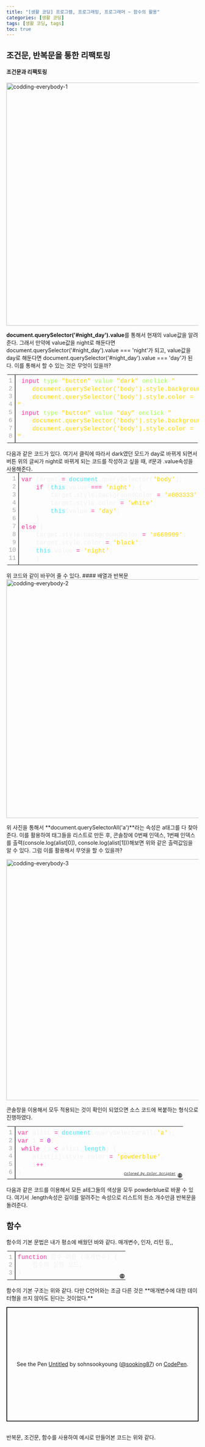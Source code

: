 ```yaml
---
title: "[생활 코딩] 프로그램, 프로그래밍, 프로그래머 ~ 함수의 활용"
categories: [생활 코딩]
tags: [생활 코딩, tags]
toc: true
---
```

## 조건문, 반복문을 통한 리팩토링
#### 조건문과 리팩토링
<img width="637" alt="codding-everybody-1" src="https://user-images.githubusercontent.com/96654391/148689688-2f229283-7e33-435a-be11-db9a4c674142.png">

**document.querySelector('#night_day').value**를 통해서 현재의 value값을 알려준다. 그래서 만약에 value값을 night로 해둔다면 document.querySelector('#night_day').value === 'night'가 되고, value값을 day로 해둔다면 document.querySelector('#night_day').value === 'day'가 된다. 이를 통해서 할 수 있는 것은 무엇이 있을까?

<div class="colorscripter-code" style="color:#f0f0f0;font-family:Consolas, 'Liberation Mono', Menlo, Courier, monospace !important; position:relative !important;overflow:auto"><table class="colorscripter-code-table" style="margin:0;padding:0;border:none;border-radius:4px;" cellspacing="0" cellpadding="0"><tr><td style="padding:6px;border-right:2px solid #4f4f4f"><div style="margin:0;padding:0;word-break:normal;text-align:right;color:#aaa;font-family:Consolas, 'Liberation Mono', Menlo, Courier, monospace !important;line-height:130%"><div style="line-height:130%">1</div><div style="line-height:130%">2</div><div style="line-height:130%">3</div><div style="line-height:130%">4</div><div style="line-height:130%">5</div><div style="line-height:130%">6</div><div style="line-height:130%">7</div><div style="line-height:130%">8</div></div></td><td style="padding:6px 0;text-align:left"><div style="margin:0;padding:0;color:#f0f0f0;font-family:Consolas, 'Liberation Mono', Menlo, Courier, monospace !important;line-height:130%"><div style="padding:0 6px; white-space:pre; line-height:130%"><span style="color:#f0f0f0">&lt;</span><span style="color:#ff3399">input</span>&nbsp;<span style="color:#a8ff58">type</span>=<span style="color:#ffd500">"button"</span><span style="color:#a8ff58"></span>&nbsp;<span style="color:#a8ff58">value</span>=<span style="color:#ffd500">"dark"</span><span style="color:#a8ff58"></span>&nbsp;<span style="color:#a8ff58">onclick</span>=<span style="color:#ffd500">"</span></div><div style="padding:0 6px; white-space:pre; line-height:130%"><span style="color:#ffd500">&nbsp;&nbsp;&nbsp;&nbsp;document.querySelector('body').style.backgroundColor&nbsp;=&nbsp;'#003333';</span></div><div style="padding:0 6px; white-space:pre; line-height:130%"><span style="color:#ffd500">&nbsp;&nbsp;&nbsp;&nbsp;document.querySelector('body').style.color&nbsp;=&nbsp;'white';</span></div><div style="padding:0 6px; white-space:pre; line-height:130%"><span style="color:#ffd500">"</span><span style="color:#a8ff58"></span><span style="color:#f0f0f0">&gt;</span></div><div style="padding:0 6px; white-space:pre; line-height:130%"><span style="color:#f0f0f0">&lt;</span><span style="color:#ff3399">input</span>&nbsp;<span style="color:#a8ff58">type</span>=<span style="color:#ffd500">"button"</span><span style="color:#a8ff58"></span>&nbsp;<span style="color:#a8ff58">value</span>=<span style="color:#ffd500">"day"</span><span style="color:#a8ff58"></span>&nbsp;<span style="color:#a8ff58">onclick</span>=<span style="color:#ffd500">"</span></div><div style="padding:0 6px; white-space:pre; line-height:130%"><span style="color:#ffd500">&nbsp;&nbsp;&nbsp;&nbsp;document.querySelector('body').style.backgroundColor&nbsp;=&nbsp;'#669999';</span></div><div style="padding:0 6px; white-space:pre; line-height:130%"><span style="color:#ffd500">&nbsp;&nbsp;&nbsp;&nbsp;document.querySelector('body').style.color&nbsp;=&nbsp;'black';</span></div><div style="padding:0 6px; white-space:pre; line-height:130%"><span style="color:#ffd500">"</span><span style="color:#a8ff58"></span><span style="color:#f0f0f0">&gt;</span></div></div><div style="text-align:right;margin-top:-13px;margin-right:5px;font-size:9px;font-style:italic"><a href="http://colorscripter.com/info#e" target="_blank" style="color:#4f4f4ftext-decoration:none">Colored by Color Scripter</a></div></td><td style="vertical-align:bottom;padding:0 2px 4px 0"><a href="http://colorscripter.com/info#e" target="_blank" style="text-decoration:none;color:white"><span style="font-size:9px;word-break:normal;background-color:#4f4f4f;color:white;border-radius:10px;padding:1px">cs</span></a></td></tr></table></div><br>
다음과 같은 코드가 있다. 여기서 클릭에 따라서 dark였던 모드가 day로 바뀌게 되면서 버튼 위의 글씨가 night로 바뀌게 되는 코드를 작성하고 싶을 때, if문과 .value속성을 사용해준다.
<div class="colorscripter-code" style="color:#f0f0f0;font-family:Consolas, 'Liberation Mono', Menlo, Courier, monospace !important; position:relative !important;overflow:auto"><table class="colorscripter-code-table" style="margin:0;padding:0;border:none;border-radius:4px;" cellspacing="0" cellpadding="0"><tr><td style="padding:6px;border-right:2px solid #4f4f4f"><div style="margin:0;padding:0;word-break:normal;text-align:right;color:#aaa;font-family:Consolas, 'Liberation Mono', Menlo, Courier, monospace !important;line-height:130%"><div style="line-height:130%">1</div><div style="line-height:130%">2</div><div style="line-height:130%">3</div><div style="line-height:130%">4</div><div style="line-height:130%">5</div><div style="line-height:130%">6</div><div style="line-height:130%">7</div><div style="line-height:130%">8</div><div style="line-height:130%">9</div><div style="line-height:130%">10</div><div style="line-height:130%">11</div></div></td><td style="padding:6px 0;text-align:left"><div style="margin:0;padding:0;color:#f0f0f0;font-family:Consolas, 'Liberation Mono', Menlo, Courier, monospace !important;line-height:130%"><div style="padding:0 6px; white-space:pre; line-height:130%"><span style="color:#ff3399">var</span>&nbsp;target&nbsp;<span style="color:#aaffaa"></span><span style="color:#ff3399">=</span>&nbsp;<span style="color:#4be6fa">document</span>.querySelector(<span style="color:#ffd500">'body'</span>);</div><div style="padding:0 6px; white-space:pre; line-height:130%">&nbsp;&nbsp;&nbsp;&nbsp;<span style="color:#ff3399">if</span>&nbsp;(<span style="color:#4be6fa">this</span>.value&nbsp;<span style="color:#aaffaa"></span><span style="color:#ff3399">=</span><span style="color:#aaffaa"></span><span style="color:#ff3399">=</span><span style="color:#aaffaa"></span><span style="color:#ff3399">=</span>&nbsp;<span style="color:#ffd500">'night'</span>)&nbsp;{&nbsp;&nbsp;&nbsp;&nbsp;&nbsp;&nbsp;&nbsp;&nbsp;&nbsp;&nbsp;&nbsp;&nbsp;&nbsp;&nbsp;&nbsp;&nbsp;&nbsp;&nbsp;&nbsp;<span style="color:#999999">//만약에&nbsp;this.value가&nbsp;night라면</span></div><div style="padding:0 6px; white-space:pre; line-height:130%">&nbsp;&nbsp;&nbsp;&nbsp;&nbsp;&nbsp;&nbsp;&nbsp;target.style.backgroundColor&nbsp;<span style="color:#aaffaa"></span><span style="color:#ff3399">=</span>&nbsp;<span style="color:#ffd500">'#003333'</span>;</div><div style="padding:0 6px; white-space:pre; line-height:130%">&nbsp;&nbsp;&nbsp;&nbsp;&nbsp;&nbsp;&nbsp;&nbsp;target.style.color&nbsp;<span style="color:#aaffaa"></span><span style="color:#ff3399">=</span>&nbsp;<span style="color:#ffd500">'white'</span>;</div><div style="padding:0 6px; white-space:pre; line-height:130%">&nbsp;&nbsp;&nbsp;&nbsp;&nbsp;&nbsp;&nbsp;&nbsp;<span style="color:#4be6fa">this</span>.value&nbsp;<span style="color:#aaffaa"></span><span style="color:#ff3399">=</span>&nbsp;<span style="color:#ffd500">'day'</span>;&nbsp;&nbsp;&nbsp;&nbsp;&nbsp;&nbsp;&nbsp;&nbsp;&nbsp;&nbsp;&nbsp;&nbsp;&nbsp;&nbsp;&nbsp;&nbsp;&nbsp;&nbsp;&nbsp;&nbsp;&nbsp;&nbsp;&nbsp;&nbsp;&nbsp;<span style="color:#999999">//value값을&nbsp;day로&nbsp;바꾼다.&nbsp;</span></div><div style="padding:0 6px; white-space:pre; line-height:130%">&nbsp;&nbsp;&nbsp;&nbsp;}</div><div style="padding:0 6px; white-space:pre; line-height:130%"><span style="color:#ff3399">else</span>&nbsp;{&nbsp;&nbsp;&nbsp;&nbsp;&nbsp;&nbsp;&nbsp;&nbsp;&nbsp;&nbsp;&nbsp;&nbsp;&nbsp;&nbsp;&nbsp;&nbsp;&nbsp;&nbsp;&nbsp;&nbsp;&nbsp;&nbsp;&nbsp;&nbsp;&nbsp;&nbsp;&nbsp;&nbsp;&nbsp;&nbsp;&nbsp;&nbsp;&nbsp;&nbsp;&nbsp;&nbsp;&nbsp;&nbsp;&nbsp;&nbsp;&nbsp;&nbsp;&nbsp;&nbsp;&nbsp;&nbsp;<span style="color:#999999">//그렇지&nbsp;않다면&nbsp;(만약에&nbsp;this.value값이&nbsp;day라면)</span></div><div style="padding:0 6px; white-space:pre; line-height:130%">&nbsp;&nbsp;&nbsp;&nbsp;target.style.backgroundColor&nbsp;<span style="color:#aaffaa"></span><span style="color:#ff3399">=</span>&nbsp;<span style="color:#ffd500">'#669999'</span>;</div><div style="padding:0 6px; white-space:pre; line-height:130%">&nbsp;&nbsp;&nbsp;&nbsp;target.style.color&nbsp;<span style="color:#aaffaa"></span><span style="color:#ff3399">=</span>&nbsp;<span style="color:#ffd500">'black'</span>;</div><div style="padding:0 6px; white-space:pre; line-height:130%">&nbsp;&nbsp;&nbsp;&nbsp;<span style="color:#4be6fa">this</span>.value&nbsp;<span style="color:#aaffaa"></span><span style="color:#ff3399">=</span>&nbsp;<span style="color:#ffd500">'night'</span>;&nbsp;&nbsp;&nbsp;&nbsp;&nbsp;&nbsp;&nbsp;&nbsp;&nbsp;&nbsp;&nbsp;&nbsp;&nbsp;&nbsp;&nbsp;&nbsp;&nbsp;&nbsp;&nbsp;&nbsp;&nbsp;&nbsp;&nbsp;&nbsp;&nbsp;&nbsp;&nbsp;<span style="color:#999999">//this.value값을&nbsp;night로&nbsp;바꾼다.&nbsp;</span></div><div style="padding:0 6px; white-space:pre; line-height:130%">&nbsp;&nbsp;&nbsp;&nbsp;}</div></div><div style="text-align:right;margin-top:-13px;margin-right:5px;font-size:9px;font-style:italic"><a href="http://colorscripter.com/info#e" target="_blank" style="color:#4f4f4ftext-decoration:none">Colored by Color Scripter</a></div></td><td style="vertical-align:bottom;padding:0 2px 4px 0"><a href="http://colorscripter.com/info#e" target="_blank" style="text-decoration:none;color:white"><span style="font-size:9px;word-break:normal;background-color:#4f4f4f;color:white;border-radius:10px;padding:1px">cs</span></a></td></tr></table></div><br>
위 코드와 같이 바꾸어 줄 수 있다.
#### 배열과 반복문
<img width="626" alt="codding-everybody-2" src="https://user-images.githubusercontent.com/96654391/148689724-0f3ec486-ec82-4b3d-9fcc-9a9bf54f8646.png">

위 사진을 통해서 **document.querySelectorAll('a')**라는 속성은 a태그를 다 찾아준다. 이를 활용하여 태그들을 리스트로 만든 후, 콘솔창에 0번째 인덱스, 1번째 인덱스를 출력(console.log(alist[0]), console.log(alist[1]))해보면 위와 같은 출력값임을 알 수 있다. 그럼 이를 활용해서 무엇을 할 수 있을까?

<img width="632" alt="codding-everybody-3" src="https://user-images.githubusercontent.com/96654391/148689741-a2865a63-bdff-48c9-bf4e-66b1fb72c9cb.png">

콘솔창을 이용해서 모두 적용되는 것이 확인이 되었으면 소스 코드에 복붙하는 형식으로 진행하였다.
<div class="colorscripter-code" style="color:#f0f0f0;font-family:Consolas, 'Liberation Mono', Menlo, Courier, monospace !important; position:relative !important;overflow:auto"><table class="colorscripter-code-table" style="margin:0;padding:0;border:none;border-radius:4px;" cellspacing="0" cellpadding="0"><tr><td style="padding:6px;border-right:2px solid #4f4f4f"><div style="margin:0;padding:0;word-break:normal;text-align:right;color:#aaa;font-family:Consolas, 'Liberation Mono', Menlo, Courier, monospace !important;line-height:130%"><div style="line-height:130%">1</div><div style="line-height:130%">2</div><div style="line-height:130%">3</div><div style="line-height:130%">4</div><div style="line-height:130%">5</div><div style="line-height:130%">6</div></div></td><td style="padding:6px 0;text-align:left"><div style="margin:0;padding:0;color:#f0f0f0;font-family:Consolas, 'Liberation Mono', Menlo, Courier, monospace !important;line-height:130%"><div style="padding:0 6px; white-space:pre; line-height:130%"><span style="color:#ff3399">var</span>&nbsp;alist&nbsp;<span style="color:#aaffaa"></span><span style="color:#ff3399">=</span>&nbsp;<span style="color:#4be6fa">document</span>.querySelectorAll(<span style="color:#ffd500">'a'</span>);</div><div style="padding:0 6px; white-space:pre; line-height:130%"><span style="color:#ff3399">var</span>&nbsp;i&nbsp;<span style="color:#aaffaa"></span><span style="color:#ff3399">=</span>&nbsp;<span style="color:#c10aff">0</span>;</div><div style="padding:0 6px; white-space:pre; line-height:130%">&nbsp;<span style="color:#ff3399">while</span>&nbsp;(i&nbsp;<span style="color:#aaffaa"></span><span style="color:#ff3399">&lt;</span>&nbsp;alist.<span style="color:#4be6fa">length</span>)&nbsp;{</div><div style="padding:0 6px; white-space:pre; line-height:130%">&nbsp;&nbsp;&nbsp;&nbsp;alist[i].style.color&nbsp;<span style="color:#aaffaa"></span><span style="color:#ff3399">=</span>&nbsp;<span style="color:#ffd500">'powderblue'</span>;</div><div style="padding:0 6px; white-space:pre; line-height:130%">&nbsp;&nbsp;&nbsp;&nbsp;i<span style="color:#aaffaa"></span><span style="color:#ff3399">+</span><span style="color:#aaffaa"></span><span style="color:#ff3399">+</span>;</div><div style="padding:0 6px; white-space:pre; line-height:130%">}</div></div><div style="text-align:right;margin-top:-13px;margin-right:5px;font-size:9px;font-style:italic"><a href="http://colorscripter.com/info#e" target="_blank" style="color:#4f4f4ftext-decoration:none">Colored by Color Scripter</a></div></td><td style="vertical-align:bottom;padding:0 2px 4px 0"><a href="http://colorscripter.com/info#e" target="_blank" style="text-decoration:none;color:white"><span style="font-size:9px;word-break:normal;background-color:#4f4f4f;color:white;border-radius:10px;padding:1px">cs</span></a></td></tr></table></div><br>
다음과 같은 코드를 이용해서 모든 a테그들의 색상을 모두 powderblue로 바꿀 수 있다. 여기서 .length속성은 길이를 알려주는 속성으로 리스트의 원소 개수만큼 반복문을 돌려준다.

## 함수
함수의 기본 문법은 내가 평소에 배웠던 바와 같다. 매개변수, 인자, 리턴 등,,
<div class="colorscripter-code" style="color:#f0f0f0;font-family:Consolas, 'Liberation Mono', Menlo, Courier, monospace !important; position:relative !important;overflow:auto"><table class="colorscripter-code-table" style="margin:0;padding:0;border:none;border-radius:4px;" cellspacing="0" cellpadding="0"><tr><td style="padding:6px;border-right:2px solid #4f4f4f"><div style="margin:0;padding:0;word-break:normal;text-align:right;color:#aaa;font-family:Consolas, 'Liberation Mono', Menlo, Courier, monospace !important;line-height:130%"><div style="line-height:130%">1</div><div style="line-height:130%">2</div><div style="line-height:130%">3</div></div></td><td style="padding:6px 0;text-align:left"><div style="margin:0;padding:0;color:#f0f0f0;font-family:Consolas, 'Liberation Mono', Menlo, Courier, monospace !important;line-height:130%"><div style="padding:0 6px; white-space:pre; line-height:130%"><span style="color:#ff3399">function</span>&nbsp;함수&nbsp;이름&nbsp;(매개변수)&nbsp;{</div><div style="padding:0 6px; white-space:pre; line-height:130%">&nbsp;&nbsp;&nbsp;&nbsp;함수의&nbsp;실행&nbsp;코드;</div><div style="padding:0 6px; white-space:pre; line-height:130%">}</div></div></td><td style="vertical-align:bottom;padding:0 2px 4px 0"><a href="http://colorscripter.com/info#e" target="_blank" style="text-decoration:none;color:white"><span style="font-size:9px;word-break:normal;background-color:#4f4f4f;color:white;border-radius:10px;padding:1px">cs</span></a></td></tr></table></div><br>
함수의 기본 구조는 위와 같다. 다만 C언어와는 조금 다른 것은 **매개변수에 대한 데이터형을 쓰지 않아도 된다는 것이었다.**

<p class="codepen" data-height="300" data-default-tab="html,result" data-slug-hash="oNGPxXd" data-user="sooking87" style="height: 300px; box-sizing: border-box; display: flex; align-items: center; justify-content: center; border: 2px solid; margin: 1em 0; padding: 1em;">
  <span>See the Pen <a href="https://codepen.io/sooking87/pen/oNGPxXd">
  Untitled</a> by sohnsookyoung (<a href="https://codepen.io/sooking87">@sooking87</a>)
  on <a href="https://codepen.io">CodePen</a>.</span>
</p>
<script async src="https://cpwebassets.codepen.io/assets/embed/ei.js"></script><br>
반복문, 조건문, 함수를 사용하여 예시로 만들어본 코드는 위와 같다. 
